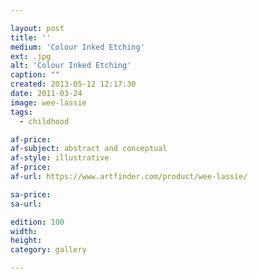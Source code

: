 ```yaml
---

layout: post
title: ''
medium: 'Colour Inked Etching'
ext: .jpg
alt: 'Colour Inked Etching'
caption: ""
created: 2013-05-12 12:17:30
date: 2011-03-24
image: wee-lassie
tags:
  - childhood

af-price:
af-subject: abstract and conceptual
af-style: illustrative
af-price:
af-url: https://www.artfinder.com/product/wee-lassie/

sa-price:
sa-url:

edition: 100
width:
height:
category: gallery

---
```


